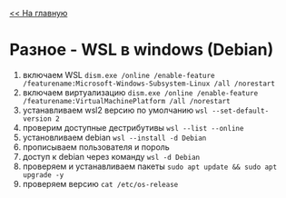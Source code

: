 [<< На главную](../README.md)

# Разное - WSL в windows (Debian)

1. включаем WSL `dism.exe /online /enable-feature /featurename:Microsoft-Windows-Subsystem-Linux /all /norestart`
2. включаем виртуализацию `dism.exe /online /enable-feature /featurename:VirtualMachinePlatform /all /norestart`
3. устанавливаем wsl2 версию по умолчанию `wsl --set-default-version 2`
4. проверим доступные дестрибутивы `wsl --list --online`
5. установливаем debian `wsl --install -d Debian` 
6. прописываем пользователя и пороль
7. доступ к debian через команду `wsl -d Debian`
8. проверяем и устанавливаем пакеты `sudo apt update && sudo apt upgrade -y`
9. проверяем версию `cat /etc/os-release`